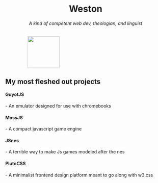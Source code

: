 <h1 align="center">Weston</h1>
<h6 align="center">A kind of competent web dev, theologian, and linguist</h6>
<p align="left">
  &emsp;&emsp;&emsp;&emsp;&emsp;<img align="center" src="https://classicmc-studios.github.io/guyot/duck.png" width="100" height="100"/>
</p>
<h2>My most fleshed out projects</h2>

<h4>GuyotJS</h4>
- An emulator designed for use with chromebooks

<h4>MossJS</h4>
- A compact javascript game engine

<h4>JSnes</h4>
- A terrible way to make Js games modeled after the nes

<h4>PlutoCSS</h4>
- A minimalist frontend design platform meant to go along with w3.css
